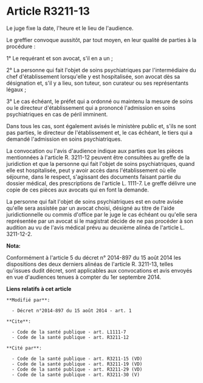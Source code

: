 # Article R3211-13

Le juge fixe la date, l'heure et le lieu de l'audience. 

Le greffier convoque aussitôt, par tout moyen, en leur qualité de parties à la procédure : 

1° Le requérant et son avocat, s'il en a un ; 

2° La personne qui fait l'objet de soins psychiatriques par l'intermédiaire du chef d'établissement lorsqu'elle y est
hospitalisée, son avocat dès sa désignation et, s'il y a lieu, son tuteur, son curateur ou ses représentants légaux ; 

3° Le cas échéant, le préfet qui a ordonné ou maintenu la mesure de soins ou le directeur d'établissement qui a prononcé
l'admission en soins psychiatriques en cas de péril imminent. 

Dans tous les cas, sont également avisés le ministère public et, s'ils ne sont pas parties, le directeur de l'établissement
et, le cas échéant, le tiers qui a demandé l'admission en soins psychiatriques. 

La convocation ou l'avis d'audience indique aux parties que les pièces mentionnées à l'article R. 3211-12 peuvent être
consultées au greffe de la juridiction et que la personne qui fait l'objet de soins psychiatriques, quand elle est
hospitalisée, peut y avoir accès dans l'établissement où elle séjourne, dans le respect, s'agissant des documents faisant
partie du dossier médical, des prescriptions de l'article L. 1111-7. Le greffe délivre une copie de ces pièces aux avocats
qui en font la demande. 

La personne qui fait l'objet de soins psychiatriques est en outre avisée qu'elle sera assistée par un avocat choisi, désigné
au titre de l'aide juridictionnelle ou commis d'office par le juge le cas échéant ou qu'elle sera représentée par un avocat
si le magistrat décide de ne pas procéder à son audition au vu de l'avis médical prévu au deuxième alinéa de l'article L.
3211-12-2.

**Nota:**

Conformément à l'article 5 du décret n° 2014-897 du 15 août 2014 les dispositions des deux derniers alinéas de l'article R.
3211-13, telles qu'issues dudit décret, sont applicables aux convocations et avis envoyés en vue d'audiences tenues à compter
du 1er septembre 2014.

**Liens relatifs à cet article**

	**Modifié par**:

	  - Décret n°2014-897 du 15 août 2014 - art. 1

	**Cite**:

	  - Code de la santé publique - art. L1111-7
	  - Code de la santé publique - art. R3211-12

	**Cité par**:

	  - Code de la santé publique - art. R3211-15 (VD)
	  - Code de la santé publique - art. R3211-19 (VD)
	  - Code de la santé publique - art. R3211-29 (VD)
	  - Code de la santé publique - art. R3211-30 (V)
